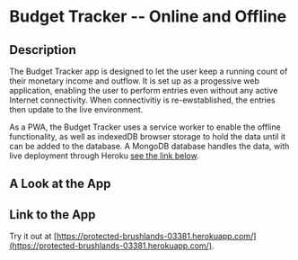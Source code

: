# Budget Tracker -- Online and Offline

## Description

The Budget Tracker app is designed to let the user keep a running count of their monetary income and outflow. It is set up as a progessive web application, enabling the user to perform entries even without any active Internet connectivity. When connectivitiy is re-ewstablished, the entries then update to the live environment. 

As a PWA, the Budget Tracker uses a service worker to enable the offline functionality, as well as indexedDB browser storage to hold the data until it can be added to the database. A MongoDB database handles the data, with live deployment through Heroku [see the link below](#link-to-the-app).

## A Look at the App



## Link to the App

Try it out at [https://protected-brushlands-03381.herokuapp.com/](https://protected-brushlands-03381.herokuapp.com/).